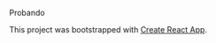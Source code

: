 Probando

This project was bootstrapped with [Create React App](https://github.com/facebook/create-react-app).


